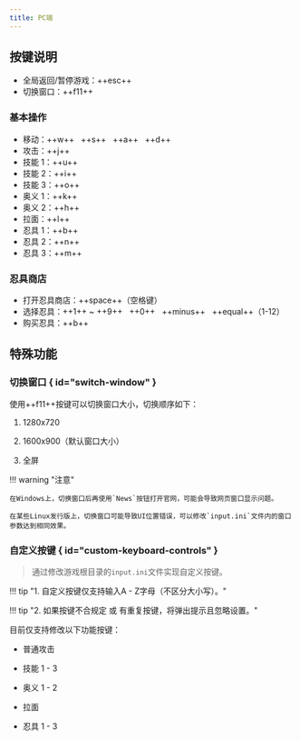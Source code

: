 ```yaml
---
title: PC端
---
```


## 按键说明

- 全局返回/暂停游戏：++esc++
- 切换窗口：++f11++

### 基本操作

- 移动：++w++ &nbsp; ++s++ &nbsp; ++a++ &nbsp; ++d++
- 攻击：++j++
- 技能 1：++u++
- 技能 2：++i++
- 技能 3：++o++
- 奥义 1：++k++
- 奥义 2：++h++
- 拉面：++l++
- 忍具 1：++b++
- 忍具 2：++n++
- 忍具 3：++m++

### 忍具商店

- 打开忍具商店：++space++（空格键）
- 选择忍具：++1++ ~ ++9++ &nbsp; ++0++ &nbsp; ++minus++ &nbsp; ++equal++（1-12）
- 购买忍具：++b++

## 特殊功能

### 切换窗口 { id="switch-window" }

使用++f11++按键可以切换窗口大小，切换顺序如下：

1. 1280x720

2. 1600x900（默认窗口大小）

3. 全屏

!!! warning "注意"

    在Windows上，切换窗口后再使用`News`按钮打开官网，可能会导致网页窗口显示问题。

    在某些Linux发行版上，切换窗口可能导致UI位置错误，可以修改`input.ini`文件内的窗口参数达到相同效果。

### 自定义按键 { id="custom-keyboard-controls" }

> 通过修改游戏根目录的`input.ini`文件实现自定义按键。

!!! tip "1. 自定义按键仅支持输入A - Z字母（不区分大小写）。"

!!! tip "2. 如果按键不合规定 或 有重复按键，将弹出提示且忽略设置。"

目前仅支持修改以下功能按键：

- 普通攻击

- 技能 1 - 3

- 奥义 1 - 2

- 拉面

- 忍具 1 - 3
